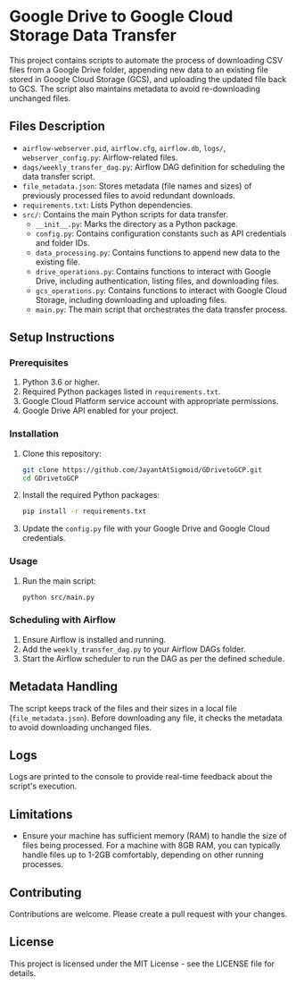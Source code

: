 # Google Drive to Google Cloud Storage Data Transfer

This project contains scripts to automate the process of downloading CSV files from a Google Drive folder, appending new data to an existing file stored in Google Cloud Storage (GCS), and uploading the updated file back to GCS. The script also maintains metadata to avoid re-downloading unchanged files.


## Files Description

- `airflow-webserver.pid`, `airflow.cfg`, `airflow.db`, `logs/`, `webserver_config.py`: Airflow-related files.
- `dags/weekly_transfer_dag.py`: Airflow DAG definition for scheduling the data transfer script.
- `file_metadata.json`: Stores metadata (file names and sizes) of previously processed files to avoid redundant downloads.
- `requirements.txt`: Lists Python dependencies.
- `src/`: Contains the main Python scripts for data transfer.
  - `__init__.py`: Marks the directory as a Python package.
  - `config.py`: Contains configuration constants such as API credentials and folder IDs.
  - `data_processing.py`: Contains functions to append new data to the existing file.
  - `drive_operations.py`: Contains functions to interact with Google Drive, including authentication, listing files, and downloading files.
  - `gcs_operations.py`: Contains functions to interact with Google Cloud Storage, including downloading and uploading files.
  - `main.py`: The main script that orchestrates the data transfer process.

## Setup Instructions

### Prerequisites

1. Python 3.6 or higher.
2. Required Python packages listed in `requirements.txt`.
3. Google Cloud Platform service account with appropriate permissions.
4. Google Drive API enabled for your project.

### Installation

1. Clone this repository:
    ```sh
    git clone https://github.com/JayantAtSigmoid/GDrivetoGCP.git
    cd GDrivetoGCP
    ```

2. Install the required Python packages:
    ```sh
    pip install -r requirements.txt
    ```

3. Update the `config.py` file with your Google Drive and Google Cloud credentials.

### Usage

1. Run the main script:
    ```sh
    python src/main.py
    ```

### Scheduling with Airflow

1. Ensure Airflow is installed and running.
2. Add the `weekly_transfer_dag.py` to your Airflow DAGs folder.
3. Start the Airflow scheduler to run the DAG as per the defined schedule.

## Metadata Handling

The script keeps track of the files and their sizes in a local file (`file_metadata.json`). Before downloading any file, it checks the metadata to avoid downloading unchanged files.

## Logs

Logs are printed to the console to provide real-time feedback about the script's execution.

## Limitations

- Ensure your machine has sufficient memory (RAM) to handle the size of files being processed. For a machine with 8GB RAM, you can typically handle files up to 1-2GB comfortably, depending on other running processes.

## Contributing

Contributions are welcome. Please create a pull request with your changes.

## License

This project is licensed under the MIT License - see the LICENSE file for details.
